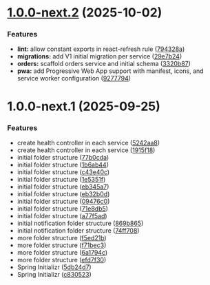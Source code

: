 # [1.0.0-next.2](https://github.com/405392-Manca-Wysocki-Elias-Lautaro/ticketera/compare/frontend-v1.0.0-next.1...frontend-v1.0.0-next.2) (2025-10-02)


### Features

* **lint:** allow constant exports in react-refresh rule ([794328a](https://github.com/405392-Manca-Wysocki-Elias-Lautaro/ticketera/commit/794328acccf8c695ef8106182c03d154c7c74cbb))
* **migrations:** add V1 initial migration per service ([29e7b24](https://github.com/405392-Manca-Wysocki-Elias-Lautaro/ticketera/commit/29e7b24b7c431ba67b0fa8273ef5f5f053366659))
* **orders:** scaffold orders service and initial schema ([3320b87](https://github.com/405392-Manca-Wysocki-Elias-Lautaro/ticketera/commit/3320b879154de19755d10e2cfc2717f637f9dcca))
* **pwa:** add Progressive Web App support with manifest, icons, and service worker configuration ([9277794](https://github.com/405392-Manca-Wysocki-Elias-Lautaro/ticketera/commit/9277794c05cf239c039c219e5f9d8e54c5366aaa))

# 1.0.0-next.1 (2025-09-25)


### Features

* create health controller in each service ([5242aa8](https://github.com/405392-Manca-Wysocki-Elias-Lautaro/ticketera/commit/5242aa84c2acd4e08cc626e18850151eb496d694))
* create health controller in each service ([1915f18](https://github.com/405392-Manca-Wysocki-Elias-Lautaro/ticketera/commit/1915f18d100d4c059a2f79cb0d8ead7aad19177e))
* initial folder structure ([77b0cda](https://github.com/405392-Manca-Wysocki-Elias-Lautaro/ticketera/commit/77b0cda5bd0bfeb7f684bdc382377dac8c8ffca5))
* initial folder structure ([1b6ab44](https://github.com/405392-Manca-Wysocki-Elias-Lautaro/ticketera/commit/1b6ab44ed18c104ab9d68c5993a02007bfcbad20))
* initial folder structure ([c43e40c](https://github.com/405392-Manca-Wysocki-Elias-Lautaro/ticketera/commit/c43e40ca1a82fe5a6b73caa20e6a5ce6bf6ea1ce))
* initial folder structure ([1e5351f](https://github.com/405392-Manca-Wysocki-Elias-Lautaro/ticketera/commit/1e5351febef8368dd87b3b38b506da117d933849))
* initial folder structure ([eb345a7](https://github.com/405392-Manca-Wysocki-Elias-Lautaro/ticketera/commit/eb345a71038110755d0efb845f1c63086e554fbe))
* initial folder structure ([eb32b0d](https://github.com/405392-Manca-Wysocki-Elias-Lautaro/ticketera/commit/eb32b0ddf503dc429b2bc589d5c5c628a4d41794))
* initial folder structure ([09476c0](https://github.com/405392-Manca-Wysocki-Elias-Lautaro/ticketera/commit/09476c064885806721f767d7b86b14120110ab55))
* initial folder structure ([71e8db5](https://github.com/405392-Manca-Wysocki-Elias-Lautaro/ticketera/commit/71e8db594a25af3ba0671aacf5a10b80523e8ad8))
* initial folder structure ([a77f5ad](https://github.com/405392-Manca-Wysocki-Elias-Lautaro/ticketera/commit/a77f5ad414aa1eada44588e2bcb20e1a703ffdfd))
* initial notification folder structure ([869b865](https://github.com/405392-Manca-Wysocki-Elias-Lautaro/ticketera/commit/869b8659ffff2239190481aba3c3c7fc37eae580))
* initial notification folder structure ([74ff708](https://github.com/405392-Manca-Wysocki-Elias-Lautaro/ticketera/commit/74ff708eacaef52c8a819630c5b7be5847cef5c3))
* more folder structure ([f5ed21b](https://github.com/405392-Manca-Wysocki-Elias-Lautaro/ticketera/commit/f5ed21b0b3da90cba5d11843ee7c81c089b3108e))
* more folder structure ([f71bec3](https://github.com/405392-Manca-Wysocki-Elias-Lautaro/ticketera/commit/f71bec39f1774f479d3cfd3c5c504c058b4864cb))
* more folder structure ([6a1794c](https://github.com/405392-Manca-Wysocki-Elias-Lautaro/ticketera/commit/6a1794c711432c83fd2c915a9d788cf9f81fe940))
* more folder structure ([efd7f30](https://github.com/405392-Manca-Wysocki-Elias-Lautaro/ticketera/commit/efd7f3032abe5433e0ec38ad4fe997bd4aa4e6a5))
* Spring Initializr ([5db24d7](https://github.com/405392-Manca-Wysocki-Elias-Lautaro/ticketera/commit/5db24d70692e3e8cd9c675ed859e4ddf11eb0b86))
* Spring Initializr ([c830523](https://github.com/405392-Manca-Wysocki-Elias-Lautaro/ticketera/commit/c83052399e37390cfc0e19617215479af263351d))

